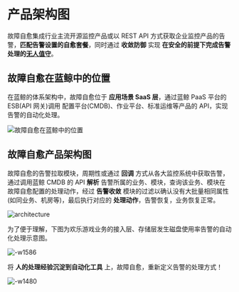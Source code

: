 # 产品架构图

故障自愈集成行业主流开源监控产品或以 REST API 方式获取企业监控产品的告警，**匹配告警设置的自愈套餐**，同时通过 **收敛防御** 实现 **在安全的前提下完成告警处理的[无人值守](https://mp.weixin.qq.com/s/MX74-vDEOkFA0Om6WDrwYQ)**。

## 故障自愈在蓝鲸中的位置

在蓝鲸的体系架构中，故障自愈位于 **应用场景 SaaS 层**，通过蓝鲸 PaaS 平台的 ESB(API 网关)调用 配置平台(CMDB)、作业平台、标准运维等产品的 API，实现告警的自动化处理。

![故障自愈在蓝鲸中的位置](../assets/故障自愈在蓝鲸中的位置.png)

## 故障自愈产品架构图

故障自愈的告警拉取模块，周期性或通过 **回调** 方式从各大监控系统中获取告警，通过调用蓝鲸 CMDB 的 API **解析** 告警所属的业务、模块，查询该业务、模块在故障自愈配置的处理动作，经过 **告警收敛** 模块的过滤以确认没有大批量相同属性(如同业务、机房等)，最后执行对应的 **处理动作**，告警恢复，业务恢复正常。

![architecture](../assets/architecture-1.png)

为了便于理解，下图为欢乐游戏业务的接入层、存储层发生磁盘使用率告警的自动化处理示意图。

![-w1586](../assets/15681703490482.jpg)

将 **人的处理经验沉淀到自动化工具** 上，故障自愈，重新定义告警的处理方式！

![-w1480](../assets/15681705050315.jpg)

